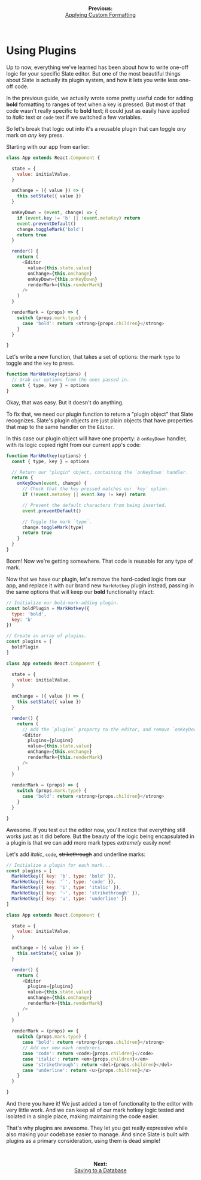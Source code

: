 
<br/>
<p align="center"><strong>Previous:</strong><br/><a href="./applying-custom-formatting.md">Applying Custom Formatting</a></p>
<br/>

# Using Plugins

Up to now, everything we've learned has been about how to write one-off logic for your specific Slate editor. But one of the most beautiful things about Slate is actually its plugin system, and how it lets you write less one-off code.

In the previous guide, we actually wrote some pretty useful code for adding **bold** formatting to ranges of text when a key is pressed. But most of that code wasn't really specific to **bold** text; it could just as easily have applied to _italic_ text or `code` text if we switched a few variables.

So let's break that logic out into it's a reusable plugin that can toggle _any_ mark on _any_ key press.

Starting with our app from earlier:

```js
class App extends React.Component {

  state = {
    value: initialValue,
  }

  onChange = ({ value }) => {
    this.setState({ value })
  }

  onKeyDown = (event, change) => {
    if (event.key != 'b' || !event.metaKey) return
    event.preventDefault()
    change.toggleMark('bold')
    return true
  }

  render() {
    return (
      <Editor
        value={this.state.value}
        onChange={this.onChange}
        onKeyDown={this.onKeyDown}
        renderMark={this.renderMark}
      />
    )
  }

  renderMark = (props) => {
    switch (props.mark.type) {
      case 'bold': return <strong>{props.children}</strong>
    }
  }

}
```

Let's write a new function, that takes a set of options: the mark `type` to toggle and the `key` to press.

```js
function MarkHotkey(options) {
  // Grab our options from the ones passed in.
  const { type, key } = options
}
```

Okay, that was easy. But it doesn't do anything.

To fix that, we need our plugin function to return a "plugin object" that Slate recognizes. Slate's plugin objects are just plain objects that have properties that map to the same handler on the `Editor`.

In this case our plugin object will have one property: a `onKeyDown` handler, with its logic copied right from our current app's code:

```js
function MarkHotkey(options) {
  const { type, key } = options

  // Return our "plugin" object, containing the `onKeyDown` handler.
  return {
    onKeyDown(event, change) {
      // Check that the key pressed matches our `key` option.
      if (!event.metaKey || event.key != key) return

      // Prevent the default characters from being inserted.
      event.preventDefault()

      // Toggle the mark `type`.
      change.toggleMark(type)
      return true
    }
  }
}
```

Boom! Now we're getting somewhere. That code is reusable for any type of mark.

Now that we have our plugin, let's remove the hard-coded logic from our app, and replace it with our brand new `MarkHotkey` plugin instead, passing in the same options that will keep our **bold** functionality intact:

```js
// Initialize our bold-mark-adding plugin.
const boldPlugin = MarkHotkey({
  type: 'bold',
  key: 'b'
})

// Create an array of plugins.
const plugins = [
  boldPlugin
]

class App extends React.Component {

  state = {
    value: initialValue,
  }

  onChange = ({ value }) => {
    this.setState({ value })
  }

  render() {
    return (
      // Add the `plugins` property to the editor, and remove `onKeyDown`.
      <Editor
        plugins={plugins}
        value={this.state.value}
        onChange={this.onChange}
        renderMark={this.renderMark}
      />
    )
  }
  
  renderMark = (props) => {
    switch (props.mark.type) {
      case 'bold': return <strong>{props.children}</strong>
    }
  }

}
```

Awesome. If you test out the editor now, you'll notice that everything still works just as it did before. But the beauty of the logic being encapsulated in a plugin is that we can add more mark types _extremely_ easily now!

Let's add _italic_, `code`, ~~strikethrough~~ and underline marks:

```js
// Initialize a plugin for each mark...
const plugins = [
  MarkHotkey({ key: 'b', type: 'bold' }),
  MarkHotkey({ key: '`', type: 'code' }),
  MarkHotkey({ key: 'i', type: 'italic' }),
  MarkHotkey({ key: '~', type: 'strikethrough' }),
  MarkHotkey({ key: 'u', type: 'underline' })
]

class App extends React.Component {

  state = {
    value: initialValue,
  }

  onChange = ({ value }) => {
    this.setState({ value })
  }

  render() {
    return (
      <Editor
        plugins={plugins}
        value={this.state.value}
        onChange={this.onChange}
        renderMark={this.renderMark}
      />
    )
  }
  
  renderMark = (props) => {
    switch (props.mark.type) {
      case 'bold': return <strong>{props.children}</strong>
      // Add our new mark renderers...
      case 'code': return <code>{props.children}</code>
      case 'italic': return <em>{props.children}</em>
      case 'strikethrough': return <del>{props.children}</del>
      case 'underline': return <u>{props.children}</u>
    }
  }

}
```

And there you have it! We just added a ton of functionality to the editor with very little work. And we can keep all of our mark hotkey logic tested and isolated in a single place, making maintaining the code easier.

That's why plugins are awesome. They let you get really expressive while also making your codebase easier to manage. And since Slate is built with plugins as a primary consideration, using them is dead simple!


<br/>
<p align="center"><strong>Next:</strong><br/><a href="./saving-to-a-database.md">Saving to a Database</a></p>
<br/>
